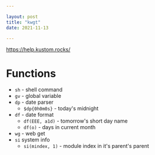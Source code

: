 ```yaml
---

layout: post
title: "kwgt"
date: 2021-11-13

---
```


<https://help.kustom.rocks/>

# Functions

- `sh` - shell command
- `gv` - global variable
- `dp` - date parser
  + `$dp{0h0m0s}` - today's midnight
- `df` - date format
  + `df(EEE, a1d)` - tomorrow's short day name
  + `df(o)` - days in current month 
- `wg` - web get
- `si` system info
  + `si(mindex, 1)` - module index in it's parent's parent